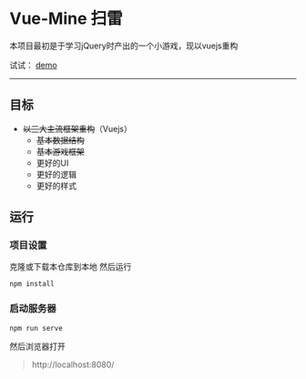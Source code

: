 # Vue-Mine 扫雷

本项目最初是于学习jQuery时产出的一个小游戏，现以vuejs重构


试试：
[demo](https://enpitsulin.github.io/HTML5Mine/dist/)

---

## 目标
+ ~~以三大主流框架重构~~（Vuejs）
  + ~~基本数据结构~~
  + ~~基本游戏框架~~
  + 更好的UI
  + 更好的逻辑
  + 更好的样式
  
## 运行

### 项目设置

克隆或下载本仓库到本地 然后运行
```shell
npm install
```
### 启动服务器
```shell
npm run serve
```
然后浏览器打开
>http://localhost:8080/
